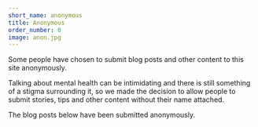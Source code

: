 ```yaml
---
short_name: anonymous
title: Anonymous
order_number: 0
image: anon.jpg
---
```


Some people have chosen to submit blog posts and other content to this site anonymously.

Talking about mental health can be intimidating and there is still something of a stigma
surrounding it, so we made the decision to allow people to submit stories, tips and
other content without their name attached.

The blog posts below have been submitted anonymously.
